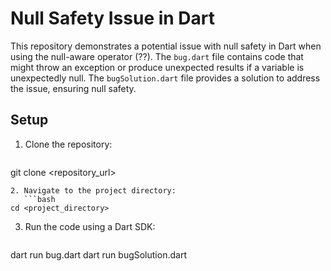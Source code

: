 # Null Safety Issue in Dart

This repository demonstrates a potential issue with null safety in Dart when using the null-aware operator (??).  The `bug.dart` file contains code that might throw an exception or produce unexpected results if a variable is unexpectedly null. The `bugSolution.dart` file provides a solution to address the issue, ensuring null safety.

## Setup

1. Clone the repository:
   ```bash
git clone <repository_url>
```
2. Navigate to the project directory:
   ```bash
cd <project_directory>
```
3. Run the code using a Dart SDK:
   ```bash
dart run bug.dart
dart run bugSolution.dart
```